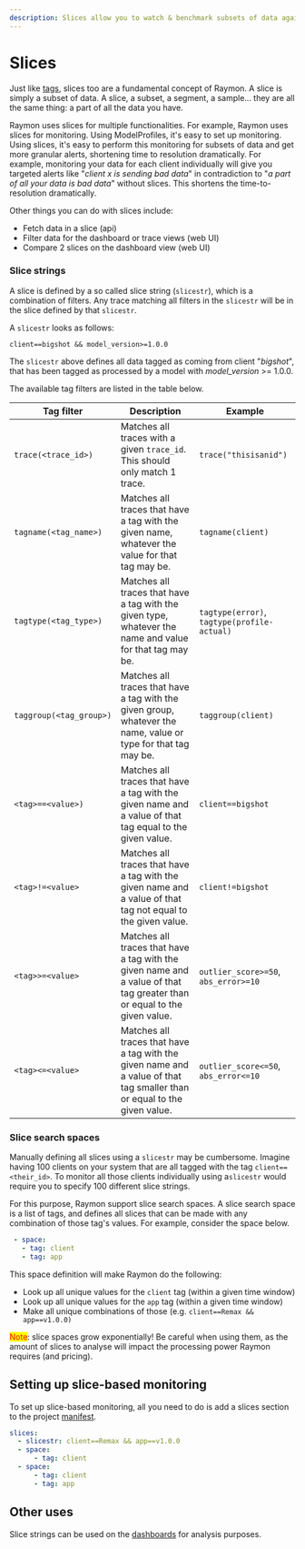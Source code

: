 ```yaml
---
description: Slices allow you to watch & benchmark subsets of data against each other.
---
```


# Slices

Just like [tags](tags.md), slices too are a fundamental concept of Raymon. A slice is simply a subset of data. A slice, a subset, a segment, a sample... they are all the same thing: a part of all the data you have.

Raymon uses slices for multiple functionalities. For example, Raymon uses slices for monitoring. Using ModelProfiles, it's easy to set up monitoring. Using slices, it's easy to perform this monitoring for subsets of data and get more granular alerts, shortening time to resolution dramatically. For example,  monitoring your data for each client individually will give you targeted alerts like "_client x is sending bad data_" in contradiction to "_a part of all your data is bad data_" without slices. This shortens the time-to-resolution dramatically.&#x20;

Other things you can do with slices include:

* Fetch data in a slice (api)
* Filter data for the dashboard or trace views (web UI)
* Compare 2 slices on the dashboard view (web UI)

### Slice strings

A slice is defined by a so called slice string (`slicestr`), which is a combination of filters. Any trace matching all filters in the `slicestr` will be in the slice defined by that `slicestr`.

A `slicestr` looks as follows:

```
client==bigshot && model_version>=1.0.0
```

The `slicestr` above defines all data tagged as coming from client "_bigshot_", that has been tagged as processed by a model with _model\_version_ >= 1.0.0.

The available tag filters are listed in the table below.&#x20;



| Tag filter              | Description                                                                                                              | Example                                     |
| ----------------------- | ------------------------------------------------------------------------------------------------------------------------ | ------------------------------------------- |
| `trace(<trace_id>)`     | Matches all traces with a given `trace_id`. This should only match 1 trace.                                              | `trace("thisisanid")`                       |
| `tagname(<tag_name>)`   | Matches all traces that have a tag with the given name, whatever the value for that tag may be.                          | `tagname(client)`                           |
| `tagtype(<tag_type>)`   | Matches all traces that have a tag with the given type, whatever the name and value for that tag may be.                 | `tagtype(error)`, `tagtype(profile-actual)` |
| `taggroup(<tag_group>)` | Matches all traces that have a tag with the given group, whatever the name, value or type for that tag may be.           | `taggroup(client)`                          |
| `<tag>==<value>)`       | Matches all traces that have a tag with the given name and a value of that tag equal to the given value.                 | `client==bigshot`                           |
| `<tag>!=<value>`        | Matches all traces that have a tag with the given name and a value of that tag not equal to the given value.             | `client!=bigshot`                           |
| `<tag>>=<value>`        | Matches all traces that have a tag with the given name and a value of that tag greater than or equal to the given value. | `outlier_score>=50`, `abs_error>=10`        |
| `<tag><=<value>`        | Matches all traces that have a tag with the given name and a value of that tag smaller than or equal to the given value. | `outlier_score<=50`, `abs_error<=10`        |

### Slice search spaces

Manually defining all slices using a `slicestr` may be cumbersome. Imagine having 100 clients on your system that are all tagged with the tag `client==<their_id>`. To monitor all those clients individually using a`slicestr` would require you to specify 100 different slice strings.

For this purpose, Raymon support slice search spaces. A slice search space is a list of tags, and defines all slices that can be made with any combination of those tag's values. For example, consider the space below.

```yaml
 - space:
   - tag: client
   - tag: app
```

This space definition will make Raymon do the following:

* Look up all unique values for the `client` tag (within a given time window)
* Look up all unique values for the `app` tag (within a given time window)
* Make all unique combinations of those (e.g. `client==Remax && app==v1.0.0)`

<mark style="color:red;">Note</mark>: slice spaces grow exponentially! Be careful when using them, as the amount of slices to analyse will impact the processing power Raymon requires (and pricing).

## Setting up slice-based monitoring

To set up slice-based monitoring, all you need to do is add a slices section to the project [manifest](the-manifest.md).&#x20;

```yaml
slices:
  - slicestr: client==Remax && app==v1.0.0
  - space:
      - tag: client
  - space:
      - tag: client
      - tag: app
```

## Other uses

Slice strings can be used on the [dashboards](dashboards.md) for analysis purposes.
